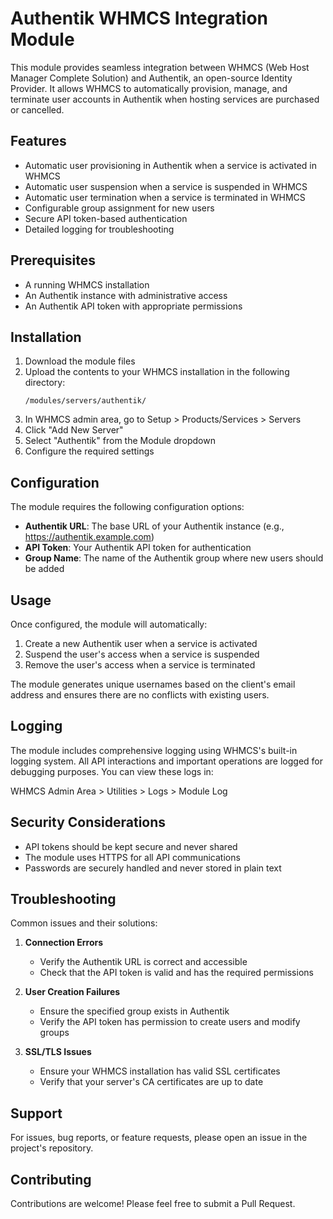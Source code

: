 # Authentik WHMCS Integration Module

This module provides seamless integration between WHMCS (Web Host Manager Complete Solution) and Authentik, an open-source Identity Provider. It allows WHMCS to automatically provision, manage, and terminate user accounts in Authentik when hosting services are purchased or cancelled.

## Features

- Automatic user provisioning in Authentik when a service is activated in WHMCS
- Automatic user suspension when a service is suspended in WHMCS
- Automatic user termination when a service is terminated in WHMCS
- Configurable group assignment for new users
- Secure API token-based authentication
- Detailed logging for troubleshooting

## Prerequisites

- A running WHMCS installation
- An Authentik instance with administrative access
- An Authentik API token with appropriate permissions

## Installation

1. Download the module files
2. Upload the contents to your WHMCS installation in the following directory:
   ```
   /modules/servers/authentik/
   ```
3. In WHMCS admin area, go to Setup > Products/Services > Servers
4. Click "Add New Server"
5. Select "Authentik" from the Module dropdown
6. Configure the required settings

## Configuration

The module requires the following configuration options:

- **Authentik URL**: The base URL of your Authentik instance (e.g., https://authentik.example.com)
- **API Token**: Your Authentik API token for authentication
- **Group Name**: The name of the Authentik group where new users should be added

## Usage

Once configured, the module will automatically:

1. Create a new Authentik user when a service is activated
2. Suspend the user's access when a service is suspended
3. Remove the user's access when a service is terminated

The module generates unique usernames based on the client's email address and ensures there are no conflicts with existing users.

## Logging

The module includes comprehensive logging using WHMCS's built-in logging system. All API interactions and important operations are logged for debugging purposes. You can view these logs in:

WHMCS Admin Area > Utilities > Logs > Module Log

## Security Considerations

- API tokens should be kept secure and never shared
- The module uses HTTPS for all API communications
- Passwords are securely handled and never stored in plain text

## Troubleshooting

Common issues and their solutions:

1. **Connection Errors**
   - Verify the Authentik URL is correct and accessible
   - Check that the API token is valid and has the required permissions

2. **User Creation Failures**
   - Ensure the specified group exists in Authentik
   - Verify the API token has permission to create users and modify groups

3. **SSL/TLS Issues**
   - Ensure your WHMCS installation has valid SSL certificates
   - Verify that your server's CA certificates are up to date

## Support

For issues, bug reports, or feature requests, please open an issue in the project's repository.

## Contributing

Contributions are welcome! Please feel free to submit a Pull Request.
